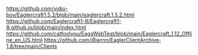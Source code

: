 https://github.com/vidio-boy/Eaglercraft1.5.2/blob/main/eaglercraft.1.5.2.html
https://github.com/Eaglercraft1-8/Eaglercraft1-8.github.io/blob/main/index.html
https://github.com/catfoolyou/EagsWebTest/blob/main/Eaglercraft_1.12_Offline_en_US.html
https://github.com/iBwrnn/EaglerClientArchive-1.8/tree/main/Clients
